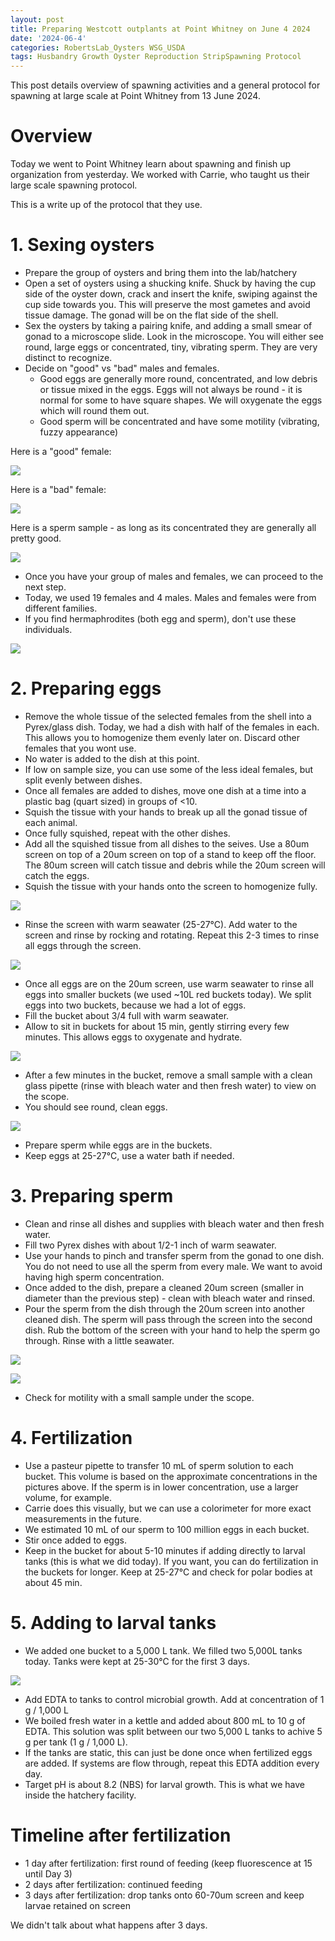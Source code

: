 ```yaml
---
layout: post
title: Preparing Westcott outplants at Point Whitney on June 4 2024
date: '2024-06-4'
categories: RobertsLab_Oysters WSG_USDA
tags: Husbandry Growth Oyster Reproduction StripSpawning Protocol
---
```


This post details overview of spawning activities and a general protocol for spawning at large scale at Point Whitney from 13 June 2024.  

# Overview 

Today we went to Point Whitney learn about spawning and finish up organization from yesterday. We worked with Carrie, who taught us their large scale spawning protocol.  

This is a write up of the protocol that they use.  

# 1. Sexing oysters 

- Prepare the group of oysters and bring them into the lab/hatchery 
- Open a set of oysters using a shucking knife. Shuck by having the cup side of the oyster down, crack and insert the knife, swiping against the cup side towards you. This will preserve the most gametes and avoid tissue damage. The gonad will be on the flat side of the shell. 
- Sex the oysters by taking a pairing knife, and adding a small smear of gonad to a microscope slide. Look in the microscope. You will either see round, large eggs or concentrated, tiny, vibrating sperm. They are very distinct to recognize. 
- Decide on "good" vs "bad" males and females.  
	- Good eggs are generally more round, concentrated, and low debris or tissue mixed in the eggs. Eggs will not always be round - it is normal for some to have square shapes. We will oxygenate the eggs which will round them out. 
	- Good sperm will be concentrated and have some motility (vibrating, fuzzy appearance)

Here is a "good" female:   

![](https://github.com/AHuffmyer/ASH_Putnam_Lab_Notebook/blob/master/images/NotebookImages/oysters/wsg_usda/20240613/good_eggs.jpeg?raw=true)

Here is a "bad" female:  

![](https://github.com/AHuffmyer/ASH_Putnam_Lab_Notebook/blob/master/images/NotebookImages/oysters/wsg_usda/20240613/bad_eggs.jpeg?raw=true)

Here is a sperm sample - as long as its concentrated they are generally all pretty good.  

![](https://github.com/AHuffmyer/ASH_Putnam_Lab_Notebook/blob/master/images/NotebookImages/oysters/wsg_usda/20240613/sperm.jpeg?raw=true) 

- Once you have your group of males and females, we can proceed to the next step. 
- Today, we used 19 females and 4 males. Males and females were from different families.  
- If you find hermaphrodites (both egg and sperm), don't use these individuals.  

![](https://github.com/AHuffmyer/ASH_Putnam_Lab_Notebook/blob/master/images/NotebookImages/oysters/wsg_usda/20240613/spawning1.jpeg?raw=true) 

# 2. Preparing eggs

- Remove the whole tissue of the selected females from the shell into a Pyrex/glass dish. Today, we had a dish with half of the females in each. This allows you to homogenize them evenly later on. Discard other females that you wont use. 
- No water is added to the dish at this point. 
- If low on sample size, you can use some of the less ideal females, but split evenly between dishes. 
- Once all females are added to dishes, move one dish at a time into a plastic bag (quart sized) in groups of <10. 
- Squish the tissue with your hands to break up all the gonad tissue of each animal. 
- Once fully squished, repeat with the other dishes. 
- Add all the squished tissue from all dishes to the seives. Use a 80um screen on top of a 20um screen on top of a stand to keep off the floor. The 80um screen will catch tissue and debris while the 20um screen will catch the eggs. 
- Squish the tissue with your hands onto the screen to homogenize fully. 

![](https://github.com/AHuffmyer/ASH_Putnam_Lab_Notebook/blob/master/images/NotebookImages/oysters/wsg_usda/20240613/spawning2.jpeg?raw=true) 

- Rinse the screen with warm seawater (25-27°C). Add water to the screen and rinse by rocking and rotating. Repeat this 2-3 times to rinse all eggs through the screen. 

![](https://github.com/AHuffmyer/ASH_Putnam_Lab_Notebook/blob/master/images/NotebookImages/oysters/wsg_usda/20240613/spawning3.jpeg?raw=true) 

- Once all eggs are on the 20um screen, use warm seawater to rinse all eggs into smaller buckets (we used ~10L red buckets today). We split eggs into two buckets, because we had a lot of eggs. 
- Fill the bucket about 3/4 full with warm seawater. 
- Allow to sit in buckets for about 15 min, gently stirring every few minutes. This allows eggs to oxygenate and hydrate. 

![](https://github.com/AHuffmyer/ASH_Putnam_Lab_Notebook/blob/master/images/NotebookImages/oysters/wsg_usda/20240613/spawning4.jpeg?raw=true) 

- After a few minutes in the bucket, remove a small sample with a clean glass pipette (rinse with bleach water and then fresh water) to view on the scope. 
- You should see round, clean eggs. 

![](https://github.com/AHuffmyer/ASH_Putnam_Lab_Notebook/blob/master/images/NotebookImages/oysters/wsg_usda/20240613/spawning7.jpeg?raw=true) 

- Prepare sperm while eggs are in the buckets. 
- Keep eggs at 25-27°C, use a water bath if needed. 

# 3. Preparing sperm 

- Clean and rinse all dishes and supplies with bleach water and then fresh water. 
- Fill two Pyrex dishes with about 1/2-1 inch of warm seawater. 
- Use your hands to pinch and transfer sperm from the gonad to one dish. You do not need to use all the sperm from every male. We want to avoid having high sperm concentration. 
- Once added to the dish, prepare a cleaned 20um screen (smaller in diameter than the previous step) - clean with bleach water and rinsed. 
- Pour the sperm from the dish through the 20um screen into another cleaned dish. The sperm will pass through the screen into the second dish. Rub the bottom of the screen with your hand to help the sperm go through. Rinse with a little seawater. 

![](https://github.com/AHuffmyer/ASH_Putnam_Lab_Notebook/blob/master/images/NotebookImages/oysters/wsg_usda/20240613/spawning5.jpeg?raw=true) 

![](https://github.com/AHuffmyer/ASH_Putnam_Lab_Notebook/blob/master/images/NotebookImages/oysters/wsg_usda/20240613/spawning6.jpeg?raw=true) 

- Check for motility with a small sample under the scope. 

# 4. Fertilization 

- Use a pasteur pipette to transfer 10 mL of sperm solution to each bucket. This volume is based on the approximate concentrations in the pictures above. If the sperm is in lower concentration, use a larger volume, for example. 
- Carrie does this visually, but we can use a colorimeter for more exact measurements in the future. 
- We estimated 10 mL of our sperm to 100 million eggs in each bucket. 
- Stir once added to eggs. 
- Keep in the bucket for about 5-10 minutes if adding directly to larval tanks (this is what we did today). If you want, you can do fertilization in the buckets for longer. Keep at 25-27°C and check for polar bodies at about 45 min.  

# 5. Adding to larval tanks 

- We added one bucket to a 5,000 L tank. We filled two 5,000L tanks today. Tanks were kept at 25-30°C for the first 3 days. 

![](https://github.com/AHuffmyer/ASH_Putnam_Lab_Notebook/blob/master/images/NotebookImages/oysters/wsg_usda/20240613/spawning8.jpeg?raw=true)

- Add EDTA to tanks to control microbial growth. Add at concentration of 1 g / 1,000 L 
- We boiled fresh water in a kettle and added about 800 mL to 10 g of EDTA. This solution was split between our two 5,000 L tanks to achive 5 g per tank (1 g / 1,000 L).  
- If the tanks are static, this can just be done once when fertilized eggs are added. If systems are flow through, repeat this EDTA addition every day. 
- Target pH is about 8.2 (NBS) for larval growth. This is what we have inside the hatchery facility.  

# Timeline after fertilization 

- 1 day after fertilization: first round of feeding (keep fluorescence at 15 until Day 3) 
- 2 days after fertilization: continued feeding
- 3 days after fertilization: drop tanks onto 60-70um screen and keep larvae retained on screen

We didn't talk about what happens after 3 days. 
